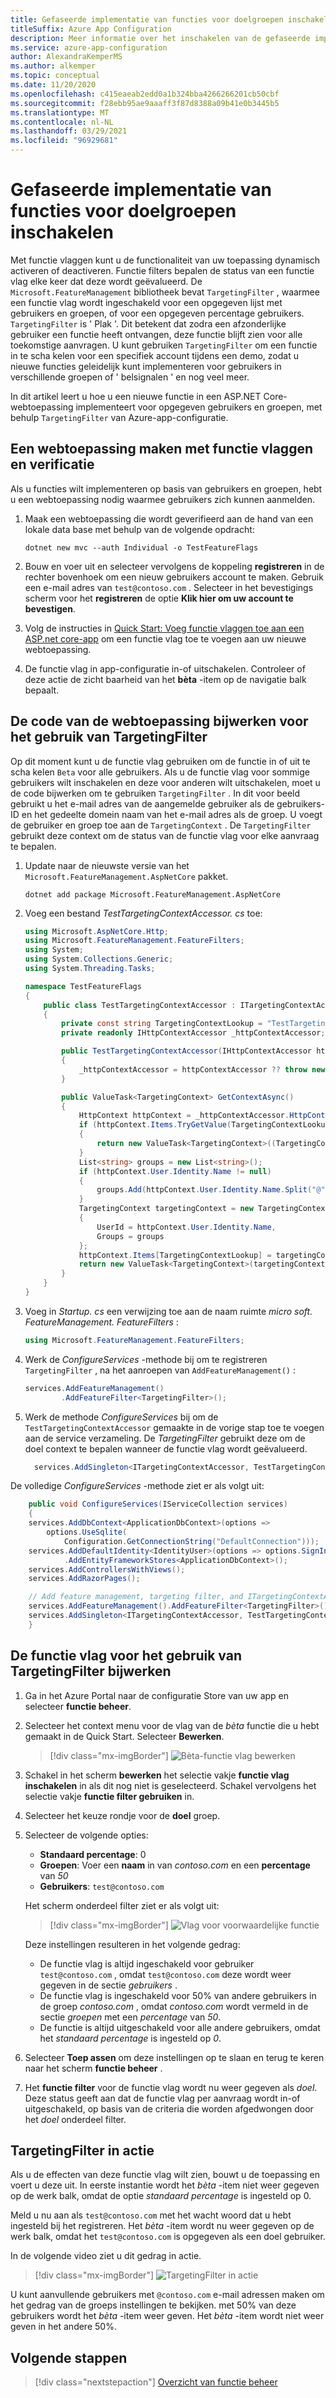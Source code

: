 ```yaml
---
title: Gefaseerde implementatie van functies voor doelgroepen inschakelen
titleSuffix: Azure App Configuration
description: Meer informatie over het inschakelen van de gefaseerde implementatie van functies voor doel groepen
ms.service: azure-app-configuration
author: AlexandraKemperMS
ms.author: alkemper
ms.topic: conceptual
ms.date: 11/20/2020
ms.openlocfilehash: c415eaeab2edd0a1b324bba4266266201cb50cbf
ms.sourcegitcommit: f28ebb95ae9aaaff3f87d8388a09b41e0b3445b5
ms.translationtype: MT
ms.contentlocale: nl-NL
ms.lasthandoff: 03/29/2021
ms.locfileid: "96929681"
---
```

# <a name="enable-staged-rollout-of-features-for-targeted-audiences"></a>Gefaseerde implementatie van functies voor doelgroepen inschakelen

Met functie vlaggen kunt u de functionaliteit van uw toepassing dynamisch activeren of deactiveren. Functie filters bepalen de status van een functie vlag elke keer dat deze wordt geëvalueerd. De `Microsoft.FeatureManagement` bibliotheek bevat `TargetingFilter` , waarmee een functie vlag wordt ingeschakeld voor een opgegeven lijst met gebruikers en groepen, of voor een opgegeven percentage gebruikers. `TargetingFilter` is ' Plak '. Dit betekent dat zodra een afzonderlijke gebruiker een functie heeft ontvangen, deze functie blijft zien voor alle toekomstige aanvragen. U kunt gebruiken `TargetingFilter` om een functie in te scha kelen voor een specifiek account tijdens een demo, zodat u nieuwe functies geleidelijk kunt implementeren voor gebruikers in verschillende groepen of ' belsignalen ' en nog veel meer.

In dit artikel leert u hoe u een nieuwe functie in een ASP.NET Core-webtoepassing implementeert voor opgegeven gebruikers en groepen, met behulp `TargetingFilter` van Azure-app-configuratie.

## <a name="create-a-web-application-with-feature-flags-and-authentication"></a>Een webtoepassing maken met functie vlaggen en verificatie

Als u functies wilt implementeren op basis van gebruikers en groepen, hebt u een webtoepassing nodig waarmee gebruikers zich kunnen aanmelden.

1. Maak een webtoepassing die wordt geverifieerd aan de hand van een lokale data base met behulp van de volgende opdracht:

   ```dotnetcli
   dotnet new mvc --auth Individual -o TestFeatureFlags
   ```

1. Bouw en voer uit en selecteer vervolgens de koppeling **registreren** in de rechter bovenhoek om een nieuw gebruikers account te maken. Gebruik een e-mail adres van `test@contoso.com` . Selecteer in het bevestigings scherm voor het **registreren** de optie **Klik hier om uw account te bevestigen**.

1. Volg de instructies in [Quick Start: Voeg functie vlaggen toe aan een ASP.net core-app](./quickstart-feature-flag-aspnet-core.md) om een functie vlag toe te voegen aan uw nieuwe webtoepassing.

1. De functie vlag in app-configuratie in-of uitschakelen. Controleer of deze actie de zicht baarheid van het **bèta** -item op de navigatie balk bepaalt.

## <a name="update-the-web-application-code-to-use-targetingfilter"></a>De code van de webtoepassing bijwerken voor het gebruik van TargetingFilter

Op dit moment kunt u de functie vlag gebruiken om de functie in of uit te scha kelen `Beta` voor alle gebruikers. Als u de functie vlag voor sommige gebruikers wilt inschakelen en deze voor anderen wilt uitschakelen, moet u de code bijwerken om te gebruiken `TargetingFilter` . In dit voor beeld gebruikt u het e-mail adres van de aangemelde gebruiker als de gebruikers-ID en het gedeelte domein naam van het e-mail adres als de groep. U voegt de gebruiker en groep toe aan de `TargetingContext` . De `TargetingFilter` gebruikt deze context om de status van de functie vlag voor elke aanvraag te bepalen.

1. Update naar de nieuwste versie van het `Microsoft.FeatureManagement.AspNetCore` pakket.

   ```dotnetcli
   dotnet add package Microsoft.FeatureManagement.AspNetCore
   ```

1. Voeg een bestand *TestTargetingContextAccessor. cs* toe:

    ```csharp
    using Microsoft.AspNetCore.Http;
    using Microsoft.FeatureManagement.FeatureFilters;
    using System;
    using System.Collections.Generic;
    using System.Threading.Tasks;

    namespace TestFeatureFlags
    {
        public class TestTargetingContextAccessor : ITargetingContextAccessor
        {
            private const string TargetingContextLookup = "TestTargetingContextAccessor.TargetingContext";
            private readonly IHttpContextAccessor _httpContextAccessor;

            public TestTargetingContextAccessor(IHttpContextAccessor httpContextAccessor)
            {
                _httpContextAccessor = httpContextAccessor ?? throw new ArgumentNullException(nameof(httpContextAccessor));
            }

            public ValueTask<TargetingContext> GetContextAsync()
            {
                HttpContext httpContext = _httpContextAccessor.HttpContext;
                if (httpContext.Items.TryGetValue(TargetingContextLookup, out object value))
                {
                    return new ValueTask<TargetingContext>((TargetingContext)value);
                }
                List<string> groups = new List<string>();
                if (httpContext.User.Identity.Name != null)
                {
                    groups.Add(httpContext.User.Identity.Name.Split("@", StringSplitOptions.None)[1]);
                }
                TargetingContext targetingContext = new TargetingContext
                {
                    UserId = httpContext.User.Identity.Name,
                    Groups = groups
                };
                httpContext.Items[TargetingContextLookup] = targetingContext;
                return new ValueTask<TargetingContext>(targetingContext);
            }
        }
    }
    ```

1. Voeg in *Startup. cs* een verwijzing toe aan de naam ruimte *micro soft. FeatureManagement. FeatureFilters* :

    ```csharp
    using Microsoft.FeatureManagement.FeatureFilters;
    ```

1. Werk de *ConfigureServices* -methode bij om te registreren `TargetingFilter` , na het aanroepen van `AddFeatureManagement()` :

    ```csharp
    services.AddFeatureManagement()
            .AddFeatureFilter<TargetingFilter>();
    ```

1. Werk de methode *ConfigureServices* bij om de `TestTargetingContextAccessor` gemaakte in de vorige stap toe te voegen aan de service verzameling. De *TargetingFilter* gebruikt deze om de doel context te bepalen wanneer de functie vlag wordt geëvalueerd.

    ```csharp
      services.AddSingleton<ITargetingContextAccessor, TestTargetingContextAccessor>();
    ```

De volledige *ConfigureServices* -methode ziet er als volgt uit:

```csharp
    public void ConfigureServices(IServiceCollection services)
    {
    services.AddDbContext<ApplicationDbContext>(options =>
        options.UseSqlite(
            Configuration.GetConnectionString("DefaultConnection")));
    services.AddDefaultIdentity<IdentityUser>(options => options.SignIn.RequireConfirmedAccount = true)
            .AddEntityFrameworkStores<ApplicationDbContext>();
    services.AddControllersWithViews();
    services.AddRazorPages();

    // Add feature management, targeting filter, and ITargetingContextAccessor to service collection
    services.AddFeatureManagement().AddFeatureFilter<TargetingFilter>();
    services.AddSingleton<ITargetingContextAccessor, TestTargetingContextAccessor>();
    }
```

## <a name="update-the-feature-flag-to-use-targetingfilter"></a>De functie vlag voor het gebruik van TargetingFilter bijwerken

1. Ga in het Azure Portal naar de configuratie Store van uw app en selecteer **functie beheer**.

1. Selecteer het context menu voor de vlag van de *bèta* functie die u hebt gemaakt in de Quick Start. Selecteer **Bewerken**.

    > [!div class="mx-imgBorder"]
    > ![Bèta-functie vlag bewerken](./media/edit-beta-feature-flag.png)

1. Schakel in het scherm **bewerken** het selectie vakje **functie vlag inschakelen** in als dit nog niet is geselecteerd. Schakel vervolgens het selectie vakje **functie filter gebruiken** in.

1. Selecteer het keuze rondje voor de **doel** groep.

1. Selecteer de volgende opties:

    - **Standaard percentage**: 0
    - **Groepen**: Voer een **naam** in van _contoso.com_ en een **percentage** van _50_
    - **Gebruikers**: `test@contoso.com`

    Het scherm onderdeel filter ziet er als volgt uit:

    > [!div class="mx-imgBorder"]
    > ![Vlag voor voorwaardelijke functie](./media/feature-flag-filter-enabled.png)

    Deze instellingen resulteren in het volgende gedrag:

    - De functie vlag is altijd ingeschakeld voor gebruiker `test@contoso.com` , omdat `test@contoso.com` deze wordt weer gegeven in de sectie _gebruikers_ .
    - De functie vlag is ingeschakeld voor 50% van andere gebruikers in de groep _contoso.com_ , omdat _contoso.com_ wordt vermeld in de sectie _groepen_ met een _percentage_ van _50_.
    - De functie is altijd uitgeschakeld voor alle andere gebruikers, omdat het _standaard percentage_ is ingesteld op _0_.

1. Selecteer **Toep assen** om deze instellingen op te slaan en terug te keren naar het scherm **functie beheer** .

1. Het **functie filter** voor de functie vlag wordt nu weer gegeven als *doel*. Deze status geeft aan dat de functie vlag per aanvraag wordt in-of uitgeschakeld, op basis van de criteria die worden afgedwongen door het *doel* onderdeel filter.

## <a name="targetingfilter-in-action"></a>TargetingFilter in actie

Als u de effecten van deze functie vlag wilt zien, bouwt u de toepassing en voert u deze uit. In eerste instantie wordt het *bèta* -item niet weer gegeven op de werk balk, omdat de optie _standaard percentage_ is ingesteld op 0.

Meld u nu aan als `test@contoso.com` met het wacht woord dat u hebt ingesteld bij het registreren. Het *bèta* -item wordt nu weer gegeven op de werk balk, omdat het `test@contoso.com` is opgegeven als een doel gebruiker.

In de volgende video ziet u dit gedrag in actie.

> [!div class="mx-imgBorder"]
> ![TargetingFilter in actie](./media/feature-flags-targetingfilter.gif)

U kunt aanvullende gebruikers met `@contoso.com` e-mail adressen maken om het gedrag van de groeps instellingen te bekijken. met 50% van deze gebruikers wordt het *bèta* -item weer geven. Het *bèta* -item wordt niet weer geven in het andere 50%.

## <a name="next-steps"></a>Volgende stappen

> [!div class="nextstepaction"]
> [Overzicht van functie beheer](./concept-feature-management.md)